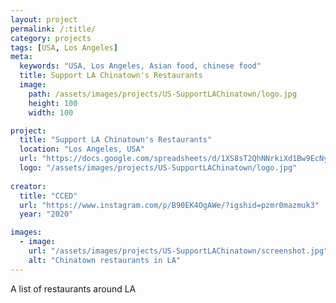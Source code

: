 ```yaml
---
layout: project
permalink: /:title/
category: projects
tags: [USA, Los Angeles]
meta:
  keywords: "USA, Los Angeles, Asian food, chinese food"
  title: Support LA Chinatown's Restaurants
  image:
    path: /assets/images/projects/US-SupportLAChinatown/logo.jpg
    height: 100
    width: 100

project:
  title: "Support LA Chinatown's Restaurants"
  location: "Los Angeles, USA"
  url: "https://docs.google.com/spreadsheets/d/1XS8sT2QhNNrkiXd1Bw9EcNyr_FE0Rp9NX_Q9yrd2VeE/edit#gid=320934639"
  logo: "/assets/images/projects/US-SupportLAChinatown/logo.jpg"
  
creator:
  title: "CCED"
  url: "https://www.instagram.com/p/B90EK4OgAWe/?igshid=pzmr0mazmuk3"
  year: "2020"

images:
  - image:
    url: "/assets/images/projects/US-SupportLAChinatown/screenshot.jpg"
    alt: "Chinatown restaurants in LA"
---
```

<p>A list of restaurants around LA</p>